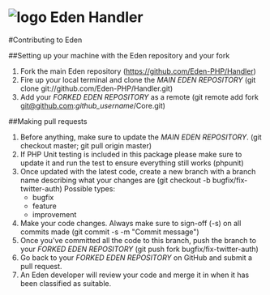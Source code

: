 ![logo](http://eden.openovate.com/assets/images/cloud-social.png) Eden Handler
====

#Contributing to Eden

##Setting up your machine with the Eden repository and your fork

1. Fork the main Eden repository (https://github.com/Eden-PHP/Handler)
2. Fire up your local terminal and clone the *MAIN EDEN REPOSITORY* (git clone git://github.com/Eden-PHP/Handler.git)
3. Add your *FORKED EDEN REPOSITORY* as a remote (git remote add fork git@github.com:*github_username*/Core.git)

##Making pull requests

1. Before anything, make sure to update the *MAIN EDEN REPOSITORY*. (git checkout master; git pull origin master)
2. If PHP Unit testing is included in this package please make sure to update it and run the test to ensure everything still works (phpunit)
3. Once updated with the latest code, create a new branch with a branch name describing what your changes are (git checkout -b bugfix/fix-twitter-auth)
    Possible types:
    - bugfix
    - feature
    - improvement
4. Make your code changes. Always make sure to sign-off (-s) on all commits made (git commit -s -m "Commit message")
5. Once you've committed all the code to this branch, push the branch to your *FORKED EDEN REPOSITORY* (git push fork bugfix/fix-twitter-auth)
6. Go back to your *FORKED EDEN REPOSITORY* on GitHub and submit a pull request.
7. An Eden developer will review your code and merge it in when it has been classified as suitable.